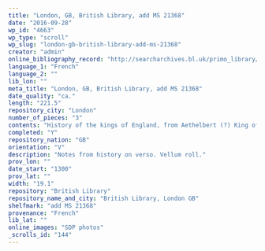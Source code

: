 ```yaml
---
title: "London, GB, British Library, add MS 21368"
date: "2016-09-28"
wp_id: "4663"
wp_type: "scroll"
wp_slug: "london-gb-british-library-add-ms-21368"
creator: "admin"
online_bibliography_record: "http://searcharchives.bl.uk/primo_library/libweb/action/display.do?tabs=detailsTab&ct=display&fn=search&doc=IAMS032-002033758&indx=1&recIds=IAMS032-002033758&recIdxs=0&elementId=0&renderMode=poppedOut&displayMode=full&frbrVersion=&dscnt=1&frbg=&scp.scps=scope%3A%28BL%29&tab=local&dstmp=1393298169405&srt=rank&mode=Basic&dum=true&vl(freeText0)=add+MS+21368&vid=IAMS_VU2"
language_1: "French"
language_2: ""
lib_lon: ""
meta_title: "London, GB, British Library, add MS 21368"
date_quality: "ca."
length: "221.5"
repository_city: "London"
number_of_pieces: "3"
contents: "History of the kings of England, from Aethelbert (?) King of Wessex to the reign of Richard II with names of rulers within 134 roundels."
completed: "Y"
repository_nation: "GB"
orientation: "V"
description: "Notes from history on verso. Vellum roll."
prov_lon: ""
date_start: "1300"
prov_lat: ""
width: "19.1"
repository: "British Library"
repository_name_and_city: "British Library, London GB"
shelfmark: "add MS 21368"
provenance: "French"
lib_lat: ""
online_images: "SDP photos"
_scrolls_id: "144"
---
```



